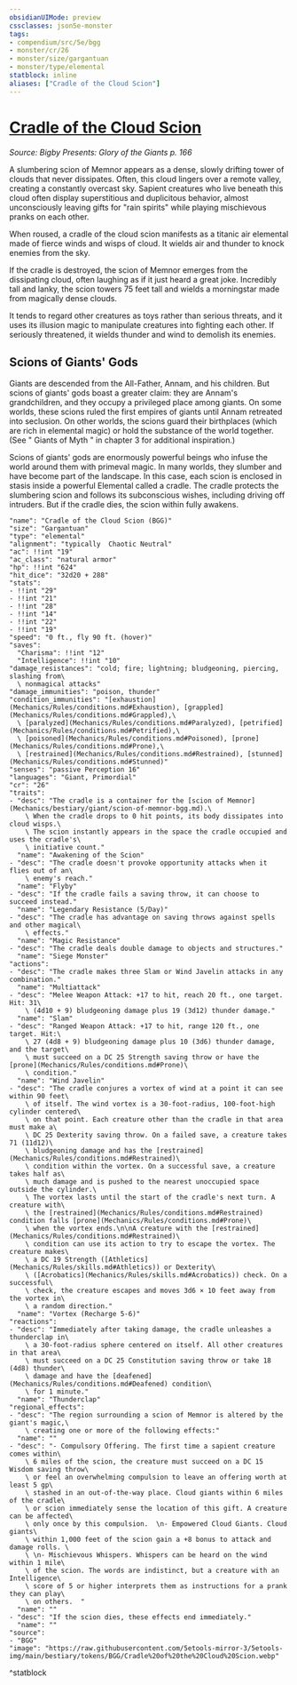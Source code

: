 ```yaml
---
obsidianUIMode: preview
cssclasses: json5e-monster
tags:
- compendium/src/5e/bgg
- monster/cr/26
- monster/size/gargantuan
- monster/type/elemental
statblock: inline
aliases: ["Cradle of the Cloud Scion"]
---
```

# [Cradle of the Cloud Scion](Mechanics\bestiary\elemental/cradle-of-the-cloud-scion-bgg.md)
*Source: Bigby Presents: Glory of the Giants p. 166*  

A slumbering scion of Memnor appears as a dense, slowly drifting tower of clouds that never dissipates. Often, this cloud lingers over a remote valley, creating a constantly overcast sky. Sapient creatures who live beneath this cloud often display superstitious and duplicitous behavior, almost unconsciously leaving gifts for "rain spirits" while playing mischievous pranks on each other.

When roused, a cradle of the cloud scion manifests as a titanic air elemental made of fierce winds and wisps of cloud. It wields air and thunder to knock enemies from the sky.

If the cradle is destroyed, the scion of Memnor emerges from the dissipating cloud, often laughing as if it just heard a great joke. Incredibly tall and lanky, the scion towers 75 feet tall and wields a morningstar made from magically dense clouds.

It tends to regard other creatures as toys rather than serious threats, and it uses its illusion magic to manipulate creatures into fighting each other. If seriously threatened, it wields thunder and wind to demolish its enemies.

## Scions of Giants' Gods

Giants are descended from the All-Father, Annam, and his children. But scions of giants' gods boast a greater claim: they are Annam's grandchildren, and they occupy a privileged place among giants. On some worlds, these scions ruled the first empires of giants until Annam retreated into seclusion. On other worlds, the scions guard their birthplaces (which are rich in elemental magic) or hold the substance of the world together. (See " Giants of Myth " in chapter 3 for additional inspiration.)

Scions of giants' gods are enormously powerful beings who infuse the world around them with primeval magic. In many worlds, they slumber and have become part of the landscape. In this case, each scion is enclosed in stasis inside a powerful Elemental called a cradle. The cradle protects the slumbering scion and follows its subconscious wishes, including driving off intruders. But if the cradle dies, the scion within fully awakens.

```statblock
"name": "Cradle of the Cloud Scion (BGG)"
"size": "Gargantuan"
"type": "elemental"
"alignment": "typically  Chaotic Neutral"
"ac": !!int "19"
"ac_class": "natural armor"
"hp": !!int "624"
"hit_dice": "32d20 + 288"
"stats":
- !!int "29"
- !!int "21"
- !!int "28"
- !!int "14"
- !!int "22"
- !!int "19"
"speed": "0 ft., fly 90 ft. (hover)"
"saves":
  "Charisma": !!int "12"
  "Intelligence": !!int "10"
"damage_resistances": "cold; fire; lightning; bludgeoning, piercing, slashing from\
  \ nonmagical attacks"
"damage_immunities": "poison, thunder"
"condition_immunities": "[exhaustion](Mechanics/Rules/conditions.md#Exhaustion), [grappled](Mechanics/Rules/conditions.md#Grappled),\
  \ [paralyzed](Mechanics/Rules/conditions.md#Paralyzed), [petrified](Mechanics/Rules/conditions.md#Petrified),\
  \ [poisoned](Mechanics/Rules/conditions.md#Poisoned), [prone](Mechanics/Rules/conditions.md#Prone),\
  \ [restrained](Mechanics/Rules/conditions.md#Restrained), [stunned](Mechanics/Rules/conditions.md#Stunned)"
"senses": "passive Perception 16"
"languages": "Giant, Primordial"
"cr": "26"
"traits":
- "desc": "The cradle is a container for the [scion of Memnor](Mechanics/bestiary/giant/scion-of-memnor-bgg.md).\
    \ When the cradle drops to 0 hit points, its body dissipates into cloud wisps.\
    \ The scion instantly appears in the space the cradle occupied and uses the cradle's\
    \ initiative count."
  "name": "Awakening of the Scion"
- "desc": "The cradle doesn't provoke opportunity attacks when it flies out of an\
    \ enemy's reach."
  "name": "Flyby"
- "desc": "If the cradle fails a saving throw, it can choose to succeed instead."
  "name": "Legendary Resistance (5/Day)"
- "desc": "The cradle has advantage on saving throws against spells and other magical\
    \ effects."
  "name": "Magic Resistance"
- "desc": "The cradle deals double damage to objects and structures."
  "name": "Siege Monster"
"actions":
- "desc": "The cradle makes three Slam or Wind Javelin attacks in any combination."
  "name": "Multiattack"
- "desc": "Melee Weapon Attack: +17 to hit, reach 20 ft., one target. Hit: 31\
    \ (4d10 + 9) bludgeoning damage plus 19 (3d12) thunder damage."
  "name": "Slam"
- "desc": "Ranged Weapon Attack: +17 to hit, range 120 ft., one target. Hit:\
    \ 27 (4d8 + 9) bludgeoning damage plus 10 (3d6) thunder damage, and the target\
    \ must succeed on a DC 25 Strength saving throw or have the [prone](Mechanics/Rules/conditions.md#Prone)\
    \ condition."
  "name": "Wind Javelin"
- "desc": "The cradle conjures a vortex of wind at a point it can see within 90 feet\
    \ of itself. The wind vortex is a 30-foot-radius, 100-foot-high cylinder centered\
    \ on that point. Each creature other than the cradle in that area must make a\
    \ DC 25 Dexterity saving throw. On a failed save, a creature takes 71 (11d12)\
    \ bludgeoning damage and has the [restrained](Mechanics/Rules/conditions.md#Restrained)\
    \ condition within the vortex. On a successful save, a creature takes half as\
    \ much damage and is pushed to the nearest unoccupied space outside the cylinder.\
    \ The vortex lasts until the start of the cradle's next turn. A creature with\
    \ the [restrained](Mechanics/Rules/conditions.md#Restrained) condition falls [prone](Mechanics/Rules/conditions.md#Prone)\
    \ when the vortex ends.\n\nA creature with the [restrained](Mechanics/Rules/conditions.md#Restrained)\
    \ condition can use its action to try to escape the vortex. The creature makes\
    \ a DC 19 Strength ([Athletics](Mechanics/Rules/skills.md#Athletics)) or Dexterity\
    \ ([Acrobatics](Mechanics/Rules/skills.md#Acrobatics)) check. On a successful\
    \ check, the creature escapes and moves 3d6 × 10 feet away from the vortex in\
    \ a random direction."
  "name": "Vortex (Recharge 5-6)"
"reactions":
- "desc": "Immediately after taking damage, the cradle unleashes a thunderclap in\
    \ a 30-foot-radius sphere centered on itself. All other creatures in that area\
    \ must succeed on a DC 25 Constitution saving throw or take 18 (4d8) thunder\
    \ damage and have the [deafened](Mechanics/Rules/conditions.md#Deafened) condition\
    \ for 1 minute."
  "name": "Thunderclap"
"regional_effects":
- "desc": "The region surrounding a scion of Memnor is altered by the giant's magic,\
    \ creating one or more of the following effects:"
  "name": ""
- "desc": "- Compulsory Offering. The first time a sapient creature comes within\
    \ 6 miles of the scion, the creature must succeed on a DC 15 Wisdom saving throw\
    \ or feel an overwhelming compulsion to leave an offering worth at least 5 gp\
    \ stashed in an out-of-the-way place. Cloud giants within 6 miles of the cradle\
    \ or scion immediately sense the location of this gift. A creature can be affected\
    \ only once by this compulsion.  \n- Empowered Cloud Giants. Cloud giants\
    \ within 1,000 feet of the scion gain a +8 bonus to attack and damage rolls. \
    \ \n- Mischievous Whispers. Whispers can be heard on the wind within 1 mile\
    \ of the scion. The words are indistinct, but a creature with an Intelligence\
    \ score of 5 or higher interprets them as instructions for a prank they can play\
    \ on others.  "
  "name": ""
- "desc": "If the scion dies, these effects end immediately."
  "name": ""
"source":
- "BGG"
"image": "https://raw.githubusercontent.com/5etools-mirror-3/5etools-img/main/bestiary/tokens/BGG/Cradle%20of%20the%20Cloud%20Scion.webp"
```
^statblock